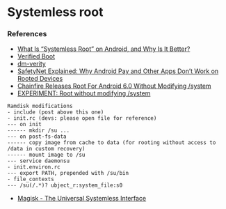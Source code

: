 # Systemless root

### References

- [What Is “Systemless Root” on Android, and Why Is It Better?](http://www.howtogeek.com/249162/what-is-systemless-root-on-android-and-why-is-it-better/)
- [Verified Boot](https://source.android.com/security/verifiedboot/)
- [dm-verity](https://source.android.com/security/verifiedboot/dm-verity.html)
- [SafetyNet Explained: Why Android Pay and Other Apps Don’t Work on Rooted Devices](http://www.howtogeek.com/241012/safetynet-explained-why-android-pay-and-other-apps-dont-work-on-rooted-devices/)
- [Chainfire Releases Root For Android 6.0 Without Modifying /system](http://www.xda-developers.com/chainfire-releases-root-for-android-6-0-without-modifying-system/)
- [EXPERIMENT: Root without modifying /system](http://forum.xda-developers.com/showpost.php?p=63197935&postcount=2)

```text
Ramdisk modifications
- include (post above this one)
- init.rc (devs: please open file for reference)
--- on init
------ mkdir /su ...
--- on post-fs-data
------ copy image from cache to data (for rooting without access to /data in custom recovery)
------ mount image to /su
--- service daemonsu
- init.environ.rc
--- export PATH, prepended with /su/bin
- file_contexts
--- /su(/.*)? ubject_r:system_file:s0
```

- [Magisk - The Universal Systemless Interface](http://forum.xda-developers.com/android/software/mod-magisk-v1-universal-systemless-t3432382)

